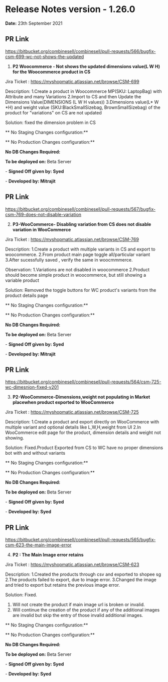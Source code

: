 # Release Notes version - 1.26.0

**Date:** 23th September 2021

## PR Link
https://bitbucket.org/combinesell/combinesell/pull-requests/566/bugfix-csm-699-wc-not-shows-the-updated

1. **P2 Woocommerce - Not shows the updated dimensions value(L W H) for the Woocommerce product in CS**

Jira Ticket : https://myshopmatic.atlassian.net/browse/CSM-699

Description: 
1.Create a product in Woocommerce MP(SKU: LaptopBag) with  Attribute and many Variations 
2.Import to CS and then Update the Dimensions Value(DIMENSIONS (L W H values)) 
3.Dimensions value(L* W *H) and weight value (SKU:BlackSmallSizebag, BrownSmallSizebag) of the product for "variations" on CS are not updated

Solution: fixed the dimension problem in CS

** No Staging Changes configuration:**

** No Production Changes configuration:**

**No DB Changes Required:**

**To be deployed on:** Beta Server

\- **Signed Off given by: Syed**

\- **Developed by: Mitrajit**

## PR Link
https://bitbucket.org/combinesell/combinesell/pull-requests/567/bugfix-csm-769-does-not-disable-variation

2. **P3-WooCommerce- Disabling variation from CS does not disable variation in WooCommerce**

Jira Ticket : https://myshopmatic.atlassian.net/browse/CSM-769

Description: 
 1.Create a product with multiple variants in CS and export to woocommerce.
 2.From product main page toggle all/particular variant 
 3.After sucessfully saved , verify the same in woocmmmerce.

Observation: 
 1.Variations are not disabled in woocommerce
 2.Product should become simple product in woocommerce, but still showing a variable product

Solution: Removed the toggle buttons for WC product's variants from the product details page

** No Staging Changes configuration:**

** No Production Changes configuration:**

**No DB Changes Required:**

**To be deployed on:** Beta Server

\- **Signed Off given by: Syed**

\- **Developed by: Mitrajit**

## PR Link
https://bitbucket.org/combinesell/combinesell/pull-requests/564/csm-725-wc-dimesnion-fixed-v201

3. **P2-WooCommerce-Dimensions,weight not populating in Market placewhen product exported to WooCommerce**

Jira Ticket : https://myshopmatic.atlassian.net/browse/CSM-725

Description:
 1.Create a product and export directly on WooCommerce with multiple variant and optional details like L,W,H,weight from UI
 2.In WooCommerce edit page for the product, dimension details and weight not showing.

Solution: Fixed.Product Exported from CS to WC have no proper dimensions bot with and without variants

** No Staging Changes configuration:**

** No Production Changes configuration:**

**No DB Changes Required:**

**To be deployed on:** Beta Server

\- **Signed Off given by: Syed**

\- **Developed by: Syed**

## PR Link
https://bitbucket.org/combinesell/combinesell/pull-requests/565/bugfix-csm-623-the-main-image-error

4. **P2 : The Main Image error retains**

Jira Ticket : https://myshopmatic.atlassian.net/browse/CSM-623

Description:
 1.Created the products through csv and exported to shopee sg
 2.The products failed to export, due to  image error.
 3.Changed the image and tried to export but retains the previous image error.

Solution: Fixed.
1. Will not create the product if main image url is broken or invalid.
2. Will continue the creation of the product if any of the additional images are invalid but skip the entry of those invalid additional images.

** No Staging Changes configuration:**

** No Production Changes configuration:**

**No DB Changes Required:**

**To be deployed on:** Beta Server

\- **Signed Off given by: Syed**

\- **Developed by: Syed**
